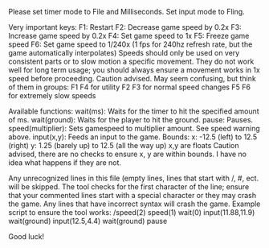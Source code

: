 Please set timer mode to File and Milliseconds.
Set input mode to Fling.


Very important keys:
	F1: Restart
 	F2: Decrease game speed by 0.2x
  	F3: Increase game speed by 0.2x
   	F4: Set game speed to 1x
	F5: Freeze game speed
 	F6: Set game speed to 1/240x (1 fps for 240hz refresh rate, but the game automatically interpolates)
	   		Speeds should only be used on very consistent parts or to slow motion a specific movement.
			They do not work well for long term usage; you should always ensure a movement works in 1x speed before proceeding.
    		Caution advised.
	May seem confusing, but think of them in groups:
	F1 F4 for utility
 	F2 F3 for normal speed changes
	F5 F6 for extremely slow speeds

Available functions:
	wait(ms):
		Waits for the timer to hit the specified amount of ms.
	wait(ground):
 		Waits for the player to hit the ground.
   	pause:
		Pauses.
  	speed(multiplier):
   		Sets gamespeed to multiplier amount. See speed warning above.
   	input(x,y):
		Feeds an input to the game.
  		Bounds:
			x: -12.5 (left) to 12.5 (right)
   			y: 1.25 (barely up) to 12.5 (all the way up)
	  		x,y are floats
		Caution advised, there are no checks to ensure x, y are within bounds. I have no idea what happens if they are not.

Any unrecognized lines in this file (empty lines, lines that start with /, #, ect. will be skipped.
The tool checks for the first character of the line; ensure that your commented lines start with a special character or they may crash the game.
Any lines that have incorrect syntax will crash the game.
Example script to ensure the tool works:
	/speed(2)
	speed(1)
	wait(0)
	input(11.88,11.9)
	wait(ground)
	input(12.5,4.4)
	wait(ground)
	pause

Good luck!
